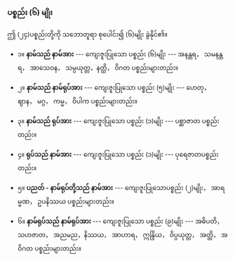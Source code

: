 ### ပစ္စည်း (၆) မျိုး

ဤ (၂၄)ပစ္စည်းတို့ကို သဘောတူရာ စုပေါင်း၍ (၆)မျိုး ခွဲနိုင်၏။

- ၁။ **နာမ်သည် နာမ်အား** --- ကျေးဇူးပြုသော ပစ္စည်း (၆)မျိုး --- အနန္တရ， သမနန္တရ， အာသေဝန， သမ္ပယုတ္တ，နတ္ထိ， ဝိဂတ ပစ္စည်းများတည်း။

- ၂။ **နာမ်သည် နာမ်ရုပ်အား** --- ကျေးဇူးပြုသော ပစ္စည်း (၅)မျိုး --- ဟေတု， ဈာန， မဂ္ဂ， ကမ္မ， ဝိပါက ပစ္စည်းများတည်း။

- ၃။ **နာမ်သည် ရုပ်အား** --- ကျေးဇူးပြုသော ပစ္စည်း (၁)မျိုး --- ပစ္ဆာဇာတ ပစ္စည်းတည်း။

- ၄။ **ရုပ်သည် နာမ်အား** --- ကျေးဇူးပြုသော ပစ္စည်း (၁)မျိုး --- ပုရေဇာတပစ္စည်းတည်း။

- ၅။ **ပညတ် - နာမ်ရုပ်တို့သည် နာမ်အား** --- ကျေးဇူးပြုသောပစ္စည်း (၂)မျိုး， အာရမ္မဏ， ဥပနိဿယ ပစ္စည်းများတည်း။

- ၆။ **နာမ်ရုပ်သည် နာမ်ရုပ်အား** --- ကျေးဇူးပြုသော ပစ္စည်း (၉)မျိုး --- အဓိပတိ， သဟဇာတ， အညမည，နိဿယ， အာဟာရ， ဣန္ဒြိယ， ဝိပ္ပယုတ္တ， အတ္ထိ， အဝိဂတ ပစ္စည်းများတည်း။
